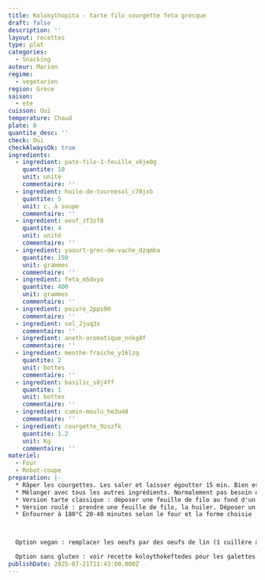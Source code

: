 ```yaml
---
title: Kolokythopita - tarte filo courgette feta grecque
draft: false
description: ''
layout: recettes
type: plat
categories:
  - Snacking
auteur: Marion
regime:
  - vegetarien
region: Grèce
saison:
  - ete
cuisson: Oui
temperature: Chaud
plate: 8
quantite_desc: ''
check: Oui
checkAlwaysOk: true
ingredients:
  - ingredient: pate-filo-1-feuille_x6je0g
    quantite: 10
    unit: unité
    commentaire: ''
  - ingredient: huile-de-tournesol_c70jxb
    quantite: 5
    unit: c. à soupe
    commentaire: ''
  - ingredient: oeuf_zf3zf8
    quantite: 4
    unit: unité
    commentaire: ''
  - ingredient: yaourt-grec-de-vache_dzqmba
    quantite: 150
    unit: grammes
    commentaire: ''
  - ingredient: feta_m5dxyo
    quantite: 400
    unit: grammes
    commentaire: ''
  - ingredient: poivre_2pps90
    commentaire: ''
  - ingredient: sel_2juq3x
    commentaire: ''
  - ingredient: aneth-aromatique_nnkg8f
    commentaire: ''
  - ingredient: menthe-fraiche_y16lzq
    quantite: 2
    unit: bottes
    commentaire: ''
  - ingredient: basilic_s8j4ff
    quantite: 1
    unit: bottes
    commentaire: ''
  - ingredient: cumin-moulu_he3u48
    commentaire: ''
  - ingredient: courgette_9zozfk
    quantite: 1.2
    unit: Kg
    commentaire: ''
materiel:
  - Four
  - Robot-coupe
preparation: |-
  * Râper les courgettes. Les saler et laisser égoutter 15 min. Bien essorer les courgettes râpées avec l'aide d'un torchon.
  * Mélanger avec tous les autres ingrédients. Normalement pas besoin de re saler, la feta sale  beaucoup et les courgettes sont salées par la première étape.
  * Version tarte classique : déposer une feuille de filo au fond d'un plat suffisamment grand pour contenir toute la farce. Huiler la feuille, puis en mettre une autre et la huiler, etc (déposer comme ça la moitié des feuilles). Mettre toute la farce et la tasser un peu. Mettre l'autre moitié des feuilles par dessus en huilant. Précouper avant d'enfourner pour une découpe facile)
  * Version roulé : prendre une feuille de filo, la huiler. Déposer un boudin de farce dedans et rouler le boudin puis l'enrouler sur lui-même (style borek escargot)
  * Enfourner à 180°C 20-40 minutes selon le four et la forme choisie



  Option vegan : remplacer les oeufs par des oeufs de lin (1 cuillère à soupe de lin moulu pour 2,5 CS d'eau tiède, attendre 10min) ou essayer avec de la farine de pois chiche; la feta par du yaourt de soja (en mettre moins); saler plus.

  Option sans gluten : voir recette koloythokeftedes pour les galettes où on peut remplacer la farine par de la farine sans gluten
publishDate: 2025-07-21T11:43:00.000Z
---
```


